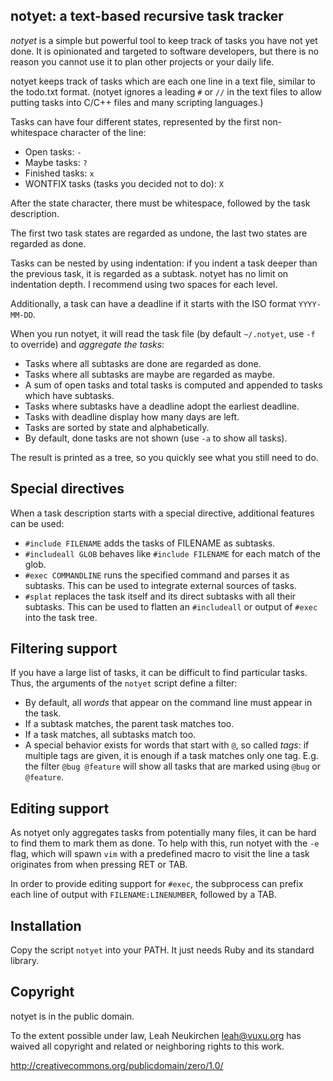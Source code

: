 ## notyet: a text-based recursive task tracker

*notyet* is a simple but powerful tool to keep track of tasks you have
not yet done.  It is opinionated and targeted to software developers,
but there is no reason you cannot use it to plan other projects or
your daily life.

notyet keeps track of tasks which are each one line in a text file,
similar to the todo.txt format.
(notyet ignores a leading `#` or `//` in the text files to
allow putting tasks into C/C++ files and many scripting languages.)

Tasks can have four different states, represented by the first
non-whitespace character of the line:

* Open tasks: `-`
* Maybe tasks: `?`
* Finished tasks: `x`
* WONTFIX tasks (tasks you decided not to do): `X`

After the state character, there must be whitespace, followed by the
task description.

The first two task states are regarded as undone, the last two states
are regarded as done.

Tasks can be nested by using indentation: if you indent a task deeper
than the previous task, it is regarded as a subtask.
notyet has no limit on indentation depth.
I recommend using two spaces for each level.

Additionally, a task can have a deadline if it starts with the ISO
format `YYYY-MM-DD`.

When you run notyet, it will read the task file (by default `~/.notyet`,
use `-f` to override) and *aggregate the tasks*:

* Tasks where all subtasks are done are regarded as done.
* Tasks where all subtasks are maybe are regarded as maybe.
* A sum of open tasks and total tasks is computed and appended to
  tasks which have subtasks.
* Tasks where subtasks have a deadline adopt the earliest deadline.
* Tasks with deadline display how many days are left.
* Tasks are sorted by state and alphabetically.
* By default, done tasks are not shown (use `-a` to show all tasks).

The result is printed as a tree, so you quickly see what you still
need to do.

## Special directives

When a task description starts with a special directive, additional
features can be used:

* `#include FILENAME` adds the tasks of FILENAME as subtasks.
* `#includeall GLOB` behaves like `#include FILENAME` for each match
  of the glob.
* `#exec COMMANDLINE` runs the specified command and parses it as subtasks.
  This can be used to integrate external sources of tasks.
* `#splat` replaces the task itself and its direct subtasks with all
  their subtasks.  This can be used to flatten an `#includeall` or output
  of `#exec` into the task tree.

## Filtering support

If you have a large list of tasks, it can be difficult to find
particular tasks.  Thus, the arguments of the `notyet` script define a
filter:

* By default, all *words* that appear on the command line must appear
  in the task.
* If a subtask matches, the parent task matches too.
* If a task matches, all subtasks match too.
* A special behavior exists for words that start with `@`, so called *tags*:
  if multiple tags are given, it is enough if a task matches only one tag.
  E.g. the filter `@bug @feature` will show all tasks that are marked
  using `@bug` or `@feature`.

## Editing support

As notyet only aggregates tasks from potentially many files, it can be
hard to find them to mark them as done.  To help with this, run
notyet with the `-e` flag, which will spawn `vim` with a predefined macro
to visit the line a task originates from when pressing RET or TAB.

In order to provide editing support for `#exec`, the subprocess can
prefix each line of output with `FILENAME:LINENUMBER`, followed by a TAB.

## Installation

Copy the script `notyet` into your PATH.
It just needs Ruby and its standard library.

## Copyright

notyet is in the public domain.

To the extent possible under law,
Leah Neukirchen <leah@vuxu.org>
has waived all copyright and related or
neighboring rights to this work.

http://creativecommons.org/publicdomain/zero/1.0/

